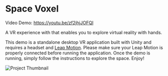 # Space Voxel

Video Demo:
https://youtu.be/zf2jhjJOFQI

A VR experience with that enables you to explore virtual reality with hands.

This demo is a standalone desktop VR application built with Unity and requires a headset and [Leap Motion](https://www.leapmotion.com/). Please make sure your Leap Motion is properly connected before running the application.
Once the demo is running, simply follow the instructions to explore the space. Enjoy!


![Project Thumbnail](https://github.com/duo-yang/space-voxel/blob/master/Space%20Voxel/space-voxel.png)
